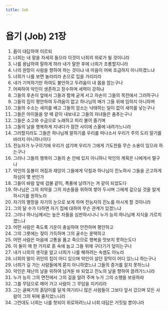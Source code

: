 ```yaml
---
title: Job
---
```


# 욥기 (Job) 21장
1. 욥이 대답하여 이르되
1. 너희는 내 말을 자세히 들으라 이것이 너희의 위로가 될 것이니라
1. 나를 용납하여 말하게 하라 내가 말한 후에 너희가 조롱할지니라
1. 나의 원망이 사람을 향하여 하는 것이냐 내 마음이 어찌 조급하지 아니하겠느냐
1. 너희가 나를 보면 놀라리라 손으로 입을 가리리라
1. 내가 기억하기만 하여도 불안하고 두려움이 내 몸을 잡는구나
1. 어찌하여 악인이 생존하고 장수하며 세력이 강하냐
1. 그들의 후손이 앞에서 그들과 함께 굳게 서고 자손이 그들의 목전에서 그러하구나
1. 그들의 집이 평안하여 두려움이 없고 하나님의 매가 그들 위에 임하지 아니하며
1. 그들의 수소는 새끼를 배고 그들의 암소는 낙태하는 일이 없이 새끼를 낳는구나
1. 그들은 아이들을 양 떼 같이 내보내고 그들의 자녀들은 춤추는구나
1. 그들은 소고와 수금으로 노래하고 피리 불어 즐기며
1. 그들의 날을 행복하게 지내다가 잠깐 사이에 스올에 내려가느니라
1. 그러할지라도 그들은 하나님께 말하기를 우리를 떠나소서 우리가 주의 도리 알기를 바라지 아니하나이다
1. 전능자가 누구이기에 우리가 섬기며 우리가 그에게 기도한들 무슨 소용이 있으랴 하는구나
1. 그러나 그들의 행복이 그들의 손 안에 있지 아니하니 악인의 계획은 나에게서 멀구나
1. 악인의 등불이 꺼짐과 재앙이 그들에게 닥침과 하나님이 진노하사 그들을 곤고하게 하심이 몇 번인가
1. 그들이 바람 앞에 검불 같이, 폭풍에 날려가는 겨 같이 되었도다
1. 하나님은 그의 죄악을 그의 자손들을 위하여 쌓아 두시며 그에게 갚으실 것을 알게 하시기를 원하노라
1. 자기의 멸망을 자기의 눈으로 보게 하며 전능자의 진노를 마시게 할 것이니라
1. 그의 달 수가 다하면 자기 집에 대하여 무슨 관계가 있겠느냐
1. 그러나 하나님께서는 높은 자들을 심판하시나니 누가 능히 하나님께 지식을 가르치겠느냐
1. 어떤 사람은 죽도록 기운이 충실하여 안전하며 평안하고
1. 그의 그릇에는 젖이 가득하며 그의 골수는 윤택하고
1. 어떤 사람은 마음에 고통을 품고 죽으므로 행복을 맛보지 못하는도다
1. 이 둘이 매 한 가지로 흙 속에 눕고 그들 위에 구더기가 덮이는구나
1. 내가 너희의 생각을 알고 너희가 나를 해하려는 속셈도 아노라
1. 너희의 말이 귀인의 집이 어디 있으며 악인이 살던 장막이 어디 있느냐 하는구나
1. 너희가 길 가는 사람들에게 묻지 아니하였느냐 그들의 증거를 알지 못하느냐
1. 악인은 재난의 날을 위하여 남겨둔 바 되었고 진노의 날을 향하여 끌려가느니라
1. 누가 능히 그의 면전에서 그의 길을 알려 주며 누가 그의 소행을 보응하랴
1. 그를 무덤으로 메어 가고 사람이 그 무덤을 지키리라
1. 그는 골짜기의 흙덩이를 달게 여기리니 많은 사람들이 그보다 앞서 갔으며 모든 사람이 그의 뒤에 줄지었느니라
1. 그런데도 너희는 나를 헛되이 위로하려느냐 너희 대답은 거짓일 뿐이니라